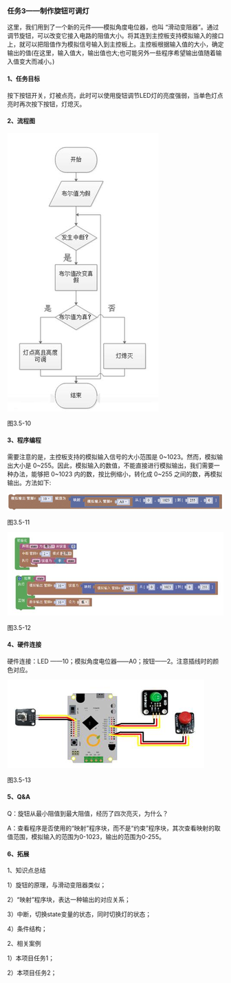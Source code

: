 ### 任务3——制作旋钮可调灯

这里，我们用到了一个新的元件——模拟角度电位器，也叫 “滑动变阻器”。通过调节旋钮，可以改变它接入电路的阻值大小。将其连到主控板支持模拟输入的接口上，就可以把阻值作为模拟信号输入到主控板上。主控板根据输入值的大小，确定输出的值(在这里，输入值大，输出值也大;也可能另外一些程序希望输出值随着输入值变大而减小。)

#### 1、任务目标

按下按钮开关，灯被点亮，此时可以使用旋钮调节LED灯的亮度强弱，当单色灯点亮时再次按下按钮，灯熄灭。

#### 2、流程图

![img](/assets/image263.jpg)

图3.5-10

#### 3、程序编程

需要注意的是，主控板支持的模拟输入信号的大小范围是 0~1023。然而，模拟输出大小是 0~255。因此，模拟输入的数值，不能直接进行模拟输出，我们需要一种办法，能够把 0~1023 内的数，按比例缩小，转化成 0~255 之间的数，再模拟输出。方法如下:

![img](/assets/image265.gif)

图3.5-11

![img](/assets/image267.jpg)

图3.5-12

#### 4、硬件连接

硬件连接：LED ——10；模拟角度电位器——A0；按钮——2。注意插线时的颜色对应。

![img](/assets/image269.jpg)

图3.5-13

#### 5、Q&A

Q：旋钮从最小阻值到最大阻值，经历了四次亮灭，为什么？

A：查看程序是否使用的“映射”程序块，而不是“约束”程序块，其次查看映射的取值范围，模拟输入的范围为0-1023，输出的范围为0-255。

#### 6、拓展

1、知识点总结

1）旋钮的原理，与滑动变阻器类似；

2）“映射”程序块，表达一种输出的对应关系；

3）中断，切换state变量的状态，同时切换灯的状态；

4）条件结构；

2、相关案例

1）本项目任务1；

2）本项目任务2；